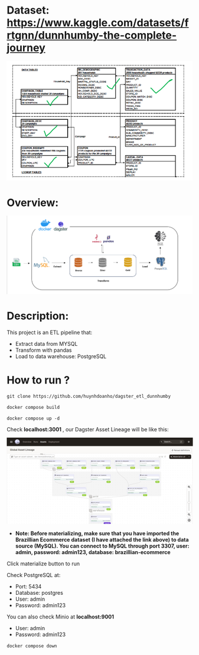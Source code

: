# Dataset: https://www.kaggle.com/datasets/frtgnn/dunnhumby-the-complete-journey

![alt text](https://github.com/huynhdoanho/dagster_etl_dunnhumby/blob/81132c78cf80d03e35ba92f92df43098f439458b/img/data.png)

# Overview:

![alt text](https://github.com/huynhdoanho/dagster_etl_dunnhumby/blob/0050634e632f2bdab49af08742002942e7000dc2/img/overview.png)

# Description:
This project is an ETL pipeline that:
- Extract data from MYSQL
- Transform with pandas
- Load to data warehouse: PostgreSQL

# How to run ?
```
git clone https://github.com/huynhdoanho/dagster_etl_dunnhumby
```

```
docker compose build
```

```
docker compose up -d
```

Check  <b> localhost:3001 </b>, our Dagster Asset Lineage will be like this:

![alt text](https://github.com/huynhdoanho/dagster_etl_dunnhumby/blob/81132c78cf80d03e35ba92f92df43098f439458b/img/dags.png)

- <b>Note: Before materializing, make sure that you have imported the Brazillian Ecommerce dataset (I have attached the link above) to data source (MySQL). You can connect to MySQL through port 3307, user: admin, password: admin123, database: brazillian-ecommerce
</b>

Click materialize button to run

Check PostgreSQL at:
- Port: 5434
- Database: postgres
- User: admin
- Password: admin123

You can also check Minio at <b> localhost:9001 </b>
- User: admin
- Password: admin123

```
docker compose down
```
